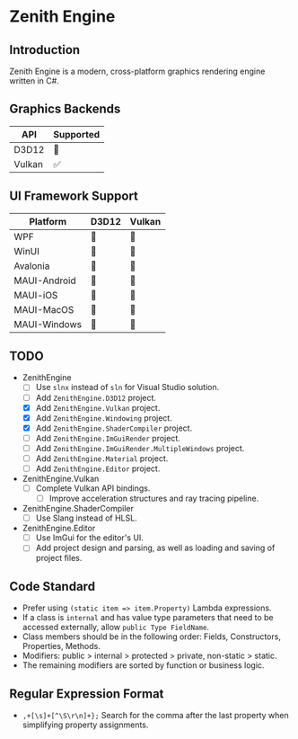 ﻿# Zenith Engine

## Introduction
Zenith Engine is a modern, cross-platform graphics rendering engine written in C#.

## Graphics Backends
| API    | Supported |
| ---    | --------- |
| D3D12  | 🚧 |
| Vulkan | ✅ |

## UI Framework Support
| Platform     | D3D12 | Vulkan |
| --------     | ----- | ------ |
| WPF          | 🚧 | 🚧 |
| WinUI        | 🚧 | 🚧 |
| Avalonia     | 🚧 | 🚧 |
| MAUI-Android | 🚧 | 🚧 |
| MAUI-iOS     | 🚧 | 🚧 |
| MAUI-MacOS   | 🚧 | 🚧 |
| MAUI-Windows | 🚧 | 🚧 |

## TODO
- ZenithEngine
	- [ ] Use `slnx` instead of `sln` for Visual Studio solution.
	- [ ] Add `ZenithEngine.D3D12` project.
	- [x] Add `ZenithEngine.Vulkan` project.
	- [x] Add `ZenithEngine.Windowing` project.
	- [x] Add `ZenithEngine.ShaderCompiler` project.
	- [ ] Add `ZenithEngine.ImGuiRender` project.
	- [ ] Add `ZenithEngine.ImGuiRender.MultipleWindows` project.
	- [ ] Add `ZenithEngine.Material` project.
	- [ ] Add `ZenithEngine.Editor` project.

- ZenithEngine.Vulkan
	- [ ] Complete Vulkan API bindings.
		- [ ] Improve acceleration structures and ray tracing pipeline.

- ZenithEngine.ShaderCompiler
	- [ ] Use Slang instead of HLSL.

- ZenithEngine.Editor
	- [ ] Use ImGui for the editor's UI.
	- [ ] Add project design and parsing, as well as loading and saving of project files.

## Code Standard
- Prefer using `(static item => item.Property)` Lambda expressions.
- If a class is `internal` and has value type parameters that need to be accessed externally, allow `public Type FieldName`.
- Class members should be in the following order: Fields, Constructors, Properties, Methods.
- Modifiers: public > internal > protected > private, non-static > static.
- The remaining modifiers are sorted by function or business logic.

## Regular Expression Format
- `,+[\s]+[^\S\r\n]+};` Search for the comma after the last property when simplifying property assignments.